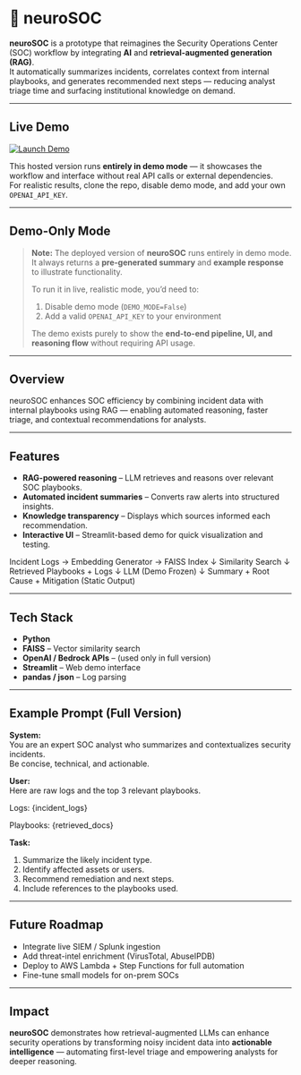 # 🧠 neuroSOC

**neuroSOC** is a prototype that reimagines the Security Operations Center (SOC) workflow by integrating **AI** and **retrieval-augmented generation (RAG)**.  
It automatically summarizes incidents, correlates context from internal playbooks, and generates recommended next steps — reducing analyst triage time and surfacing institutional knowledge on demand.

---

## Live Demo  

[![Launch Demo](https://img.shields.io/badge/Launch%20Demo-00C6C2?style=for-the-badge&logo=streamlit&logoColor=white)](https://neurosoc.streamlit.app)

This hosted version runs **entirely in demo mode** — it showcases the workflow and interface without real API calls or external dependencies.  
For realistic results, clone the repo, disable demo mode, and add your own `OPENAI_API_KEY`.

---

## Demo-Only Mode

> **Note:** The deployed version of **neuroSOC** runs entirely in demo mode.  
> It always returns a **pre-generated summary** and **example response** to illustrate functionality.  
>  
> To run it in live, realistic mode, you’d need to:
> 1. Disable demo mode (`DEMO_MODE=False`)  
> 2. Add a valid `OPENAI_API_KEY` to your environment  
>  
> The demo exists purely to show the **end-to-end pipeline, UI, and reasoning flow** without requiring API usage.

---

## Overview

neuroSOC enhances SOC efficiency by combining incident data with internal playbooks using RAG — enabling automated reasoning, faster triage, and contextual recommendations for analysts.

---

## Features

- **RAG-powered reasoning** – LLM retrieves and reasons over relevant SOC playbooks.  
- **Automated incident summaries** – Converts raw alerts into structured insights.  
- **Knowledge transparency** – Displays which sources informed each recommendation.  
- **Interactive UI** – Streamlit-based demo for quick visualization and testing.


Incident Logs → Embedding Generator → FAISS Index
↓
Similarity Search
↓
Retrieved Playbooks + Logs
↓
LLM (Demo Frozen)
↓
Summary + Root Cause + Mitigation (Static Output)


---

## Tech Stack

- **Python**  
- **FAISS** – Vector similarity search  
- **OpenAI / Bedrock APIs** – (used only in full version)  
- **Streamlit** – Web demo interface  
- **pandas / json** – Log parsing  

---

## Example Prompt (Full Version)

**System:**  
You are an expert SOC analyst who summarizes and contextualizes security incidents.  
Be concise, technical, and actionable.

**User:**  
Here are raw logs and the top 3 relevant playbooks.

Logs:
{incident_logs}

Playbooks:
{retrieved_docs}


**Task:**  
1. Summarize the likely incident type.  
2. Identify affected assets or users.  
3. Recommend remediation and next steps.  
4. Include references to the playbooks used.

---

## Future Roadmap

- Integrate live SIEM / Splunk ingestion  
- Add threat-intel enrichment (VirusTotal, AbuseIPDB)  
- Deploy to AWS Lambda + Step Functions for full automation  
- Fine-tune small models for on-prem SOCs  

---

## Impact

**neuroSOC** demonstrates how retrieval-augmented LLMs can enhance security operations by transforming noisy incident data into **actionable intelligence** — automating first-level triage and empowering analysts for deeper reasoning.


